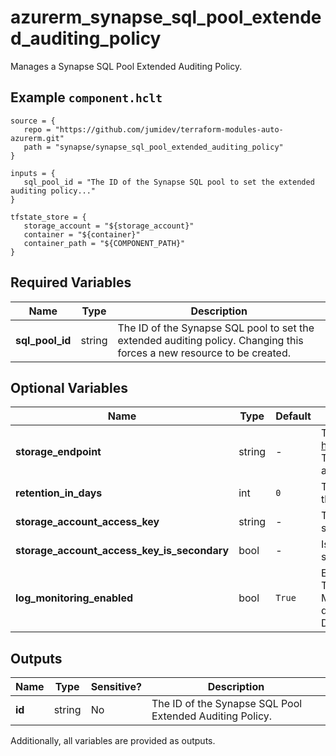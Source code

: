 # azurerm_synapse_sql_pool_extended_auditing_policy

Manages a Synapse SQL Pool Extended Auditing Policy.

## Example `component.hclt`

```hcl
source = {
   repo = "https://github.com/jumidev/terraform-modules-auto-azurerm.git"   
   path = "synapse/synapse_sql_pool_extended_auditing_policy"   
}

inputs = {
   sql_pool_id = "The ID of the Synapse SQL pool to set the extended auditing policy..."   
}

tfstate_store = {
   storage_account = "${storage_account}"   
   container = "${container}"   
   container_path = "${COMPONENT_PATH}"   
}

```

## Required Variables

| Name | Type |  Description |
| ---- | --------- |  ----------- |
| **sql_pool_id** | string |  The ID of the Synapse SQL pool to set the extended auditing policy. Changing this forces a new resource to be created. | 

## Optional Variables

| Name | Type |  Default  |  Description |
| ---- | --------- |  ----------- | ----------- |
| **storage_endpoint** | string |  -  |  The blob storage endpoint (e.g. <https://example.blob.core.windows.net>). This blob storage will hold all extended auditing logs. | 
| **retention_in_days** | int |  `0`  |  The number of days to retain logs for in the storage account. Defaults to `0`. | 
| **storage_account_access_key** | string |  -  |  The access key to use for the auditing storage account. | 
| **storage_account_access_key_is_secondary** | bool |  -  |  Is `storage_account_access_key` value the storage's secondary key? | 
| **log_monitoring_enabled** | bool |  `True`  |  Enable audit events to Azure Monitor? To enable server audit events to Azure Monitor, please enable its master database audit events to Azure Monitor. Defaults to `true`. | 



## Outputs

| Name | Type | Sensitive? | Description |
| ---- | ---- | --------- | --------- |
| **id** | string | No  | The ID of the Synapse SQL Pool Extended Auditing Policy. | 

Additionally, all variables are provided as outputs.
